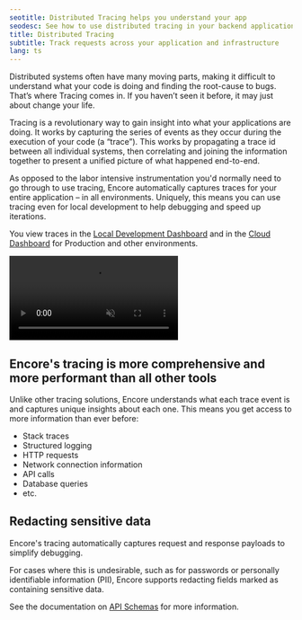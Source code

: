 ```yaml
---
seotitle: Distributed Tracing helps you understand your app
seodesc: See how to use distributed tracing in your backend application, across multiple services, using Encore.
title: Distributed Tracing
subtitle: Track requests across your application and infrastructure
lang: ts
---
```


Distributed systems often have many moving parts, making it difficult to understand what your code is doing and finding the root-cause to bugs. That’s where Tracing comes in. If you haven’t seen it before, it may just about change your life.

Tracing is a revolutionary way to gain insight into what your applications are doing. It works by capturing the series of events as they occur during the execution of your code (a “trace”). This works by propagating a trace id between all individual systems, then correlating and joining the information together to present a unified picture of what happened end-to-end.

As opposed to the labor intensive instrumentation you'd normally need to go through to use tracing, Encore automatically captures traces for your entire application – in all environments. Uniquely, this means you can use tracing even for local development to help debugging and speed up iterations.

You view traces in the [Local Development Dashboard](/docs/ts/observability/dev-dash) and in the [Cloud Dashboard](https://app.encore.dev) for Production and other environments.

<video autoPlay playsInline loop controls muted className="w-full h-full">
	<source src="/assets/docs/tracingvideo.mp4" className="w-full h-full" type="video/mp4" />
</video>

## Encore's tracing is more comprehensive and more performant than all other tools

Unlike other tracing solutions, Encore understands what each trace event is and captures unique insights about each one. This means you get access to more information than ever before:

* Stack traces
* Structured logging
* HTTP requests
* Network connection information
* API calls
* Database queries
* etc.

## Redacting sensitive data

Encore's tracing automatically captures request and response payloads to simplify debugging.

For cases where this is undesirable, such as for passwords or personally identifiable information (PII), Encore supports redacting fields marked as containing sensitive data.

See the documentation on [API Schemas](/docs/ts/primitives/defining-apis#sensitive-data) for more information.
